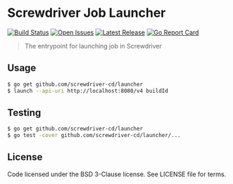# Screwdriver Job Launcher
[![Build Status][build-image]][build-url]
[![Open Issues][issues-image]][issues-url]
[![Latest Release][version-image]][version-url]
[![Go Report Card][goreport-image]][goreport-url]

> The entrypoint for launching job in Screwdriver

## Usage

```bash
$ go get github.com/screwdriver-cd/launcher
$ launch --api-uri http://localhost:8080/v4 buildId
```

## Testing

```bash
$ go get github.com/screwdriver-cd/launcher
$ go test -cover github.com/screwdriver-cd/launcher/...
```

## License

Code licensed under the BSD 3-Clause license. See LICENSE file for terms.

[version-image]: https://img.shields.io/github/tag/screwdriver-cd/launcher.svg
[version-url]: https://github.com/screwdriver-cd/launcher/releases
[issues-image]: https://img.shields.io/github/issues/screwdriver-cd/screwdriver.svg
[issues-url]: https://github.com/screwdriver-cd/screwdriver/issues
[build-image]: https://cd.screwdriver.cd/pipelines/21/badge
[build-url]: https://cd.screwdriver.cd/pipelines/21
[goreport-image]: https://goreportcard.com/badge/github.com/Screwdriver-cd/launcher
[goreport-url]: https://goreportcard.com/report/github.com/Screwdriver-cd/launcher
